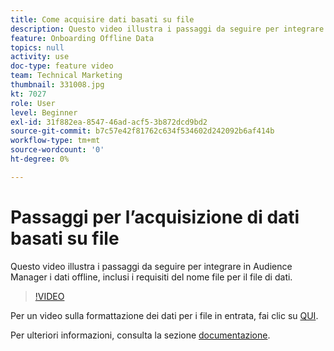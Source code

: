 ```yaml
---
title: Come acquisire dati basati su file
description: Questo video illustra i passaggi da seguire per integrare in Audience Manager i dati offline, inclusi i requisiti del nome file per il file di dati.
feature: Onboarding Offline Data
topics: null
activity: use
doc-type: feature video
team: Technical Marketing
thumbnail: 331008.jpg
kt: 7027
role: User
level: Beginner
exl-id: 31f882ea-8547-46ad-acf5-3b872dcd9bd2
source-git-commit: b7c57e42f81762c634f534602d242092b6af414b
workflow-type: tm+mt
source-wordcount: '0'
ht-degree: 0%

---
```


# Passaggi per l’acquisizione di dati basati su file

Questo video illustra i passaggi da seguire per integrare in Audience Manager i dati offline, inclusi i requisiti del nome file per il file di dati.

>[!VIDEO](https://video.tv.adobe.com/v/331008/?quality=12&learn=on)

Per un video sulla formattazione dei dati per i file in entrata, fai clic su [QUI](formatting-and-ingesting-file-based-data.md).

Per ulteriori informazioni, consulta la sezione [documentazione](https://experienceleague.adobe.com/docs/audience-manager/user-guide/implementation-integration-guides/sending-audience-data/batch-data-transfer-process/inbound-s3-filenames.html).
